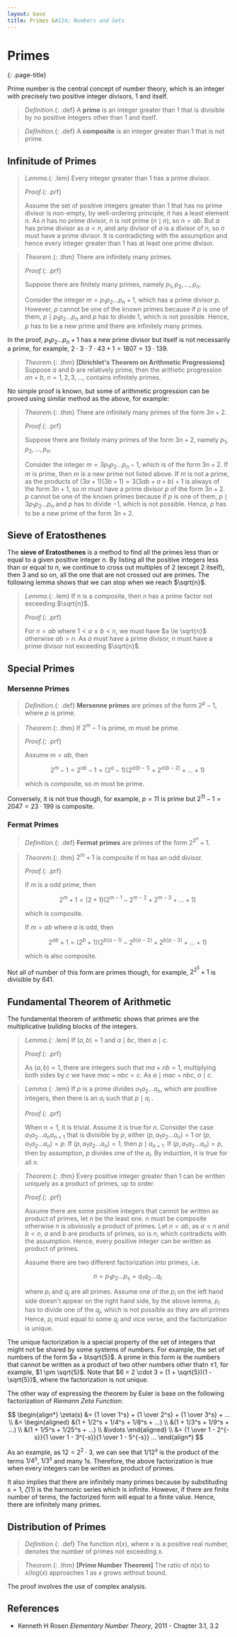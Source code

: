 ```yaml
---
layout: base
title: Primes &#124; Numbers and Sets
---
```


# Primes
{: .page-title}

Prime number is the central concept of number theory, which is an integer with precisely two positive integer divisors, $1$ and itself.

> *Definition.*{: .def}
> A **prime** is an integer greater than $1$ that is divisible by no positive integers other than $1$ and itself.

> *Definition.*{: .def}
> A **composite** is an integer greater than $1$ that is not prime.

## Infinitude of Primes

> *Lemma.*{: .lem}
> Every integer greater than $1$ has a prime divisor.
>
> *Proof.*{: .prf}
>
> Assume the set of positive integers greater than $1$ that has no prime divisor is non-empty, by well-ordering principle, it has a least element $n$.
> As $n$ has no prime divisor, $n$ is not prime ($n \mid n$), so $n = ab$.
> But $a$ has prime divisor as $a < n$, and any divisor of $a$ is a divisor of $n$, so $n$ must have a prime divisor.
> It is contradicting with the assumption and hence every integer greater than $1$ has at least one prime divisor.

> *Theorem.*{: .thm}
> There are infinitely many primes.
>
> *Proof.*{: .prf}
>
> Suppose there are finitely many primes, namely $p_1, p_2, ..., p_n$.
>
> Consider the integer $m = p_1p_2...p_n + 1$, which has a prime divisor $p$.
> However, $p$ cannot be one of the known primes because if $p$ is one of them, $p \mid p_1p_2...p_n$ and $p$ has to divide $1$, which is not possible.
> Hence, $p$ has to be a new prime and there are infinitely many primes.

In the proof, $p_1p_2...p_n + 1$ has a new prime divisor but itself is not necessarily a prime, for example, $2 \cdot 3 \cdot 7 \cdot 43 + 1 = 1807 = 13 \cdot 139$.

> *Theorem.*{: .thm}
> **[Dirichlet's Theorem on Arithmetic Progressions]**
> Suppose $a$ and $b$ are relatively prime, then the arithetic progression $an + b$, $n = 1, 2, 3, ...$, contains infinitely primes.

No simple proof is known, but some of arithmetic progression can be proved using similar method as the above, for example:

> *Theorem.*{: .thm}
> There are infinitely many primes of the form $3n + 2$.
>
> *Proof.*{: .prf}
>
> Suppose there are finitely many primes of the form $3n + 2$, namely $p_1, p_2, ..., p_n$.
>
> Consider the integer $m = 3p_1p_2...p_n - 1$, which is of the form $3n + 2$.
> If $m$ is prime, then $m$ is a new prime not listed above.
> If $m$ is not a prime, as the products of $(3a + 1)(3b + 1) = 3(3ab + a + b) + 1$ is always of the form $3n + 1$, so $m$ must have a prime divisor $p$ of the form $3n + 2$.
> $p$ cannot be one of the known primes because if $p$ is one of them, $p \mid 3p_1p_2...p_n$ and $p$ has to divide $-1$, which is not possible.
> Hence, $p$ has to be a new prime of the form $3n + 2$.

## Sieve of Eratosthenes

The **sieve of Eratosthenes** is a method to find all the primes less than or equal to a given positive integer $n$.
By listing all the positive integers less than or equal to $n$, we continue to cross out multiples of $2$ (except $2$ itself), then $3$ and so on, all the one that are not crossed out are primes.
The following lemma shows that we can stop when we reach $\sqrt{n}$.

> *Lemma.*{: .lem}
> If $n$ is a composite, then $n$ has a prime factor not exceeding $\sqrt{n}$.
>
> *Proof.*{: .prf}
>
> For $n = ab$ where $1 < a \le b < n$, we must have $a \le \sqrt{n}$ otherwise $ab > n$.
> As $a$ must have a prime divisor, $n$ must have a prime divisor not exceeding $\sqrt{n}$.

## Special Primes

### Mersenne Primes

> *Definition.*{: .def}
> **Mersenne primes** are primes of the form $2^p - 1$, where $p$ is prime.

> *Theorem.*{: .thm}
> If $2^m - 1$ is prime, $m$ must be prime.
>
> *Proof.*{: .prf}
>
> Assume $m = ab$, then
>
> $$
  2^m - 1 = 2^{ab} - 1 = (2^a - 1)(2^{a(b -1)} + 2^{a(b-2)} + ... + 1)
  $$
>
> which is composite, so $m$ must be prime.

Conversely, it is not true though, for example, $p = 11$ is prime but $2^{11} - 1 = 2047 = 23 \cdot 199$ is composite.

### Fermat Primes

> *Definition.*{: .def}
> **Fermat primes** are primes of the form $2^{2^n} + 1$.

> *Theorem.*{: .thm}
> $2^m + 1$ is composite if $m$ has an odd divisor.
>
> *Proof.*{: .prf}
>
> If $m$ is a odd prime, then
>
> $$
  2^m + 1 = (2 + 1)(2^{m-1} - 2^{m-2} + 2^{m-3} + ... + 1)
  $$
>
> which is composite.
>
> If $m = ab$ where $a$ is odd, then
>
> $$
  2^{ab} + 1 = (2^b + 1)(2^{b(a-1)} - 2^{b(a-2)} + 2^{b(a-3)} + ... + 1)
  $$
>
> which is also composite.

Not all of number of this form are primes though, for example, $2^{2^5} + 1$ is divisible by $641$.

## Fundamental Theorem of Arithmetic

The fundamental theorem of arithmetic shows that primes are the multiplicative building blocks of the integers.

> *Lemma.*{: .lem}
> If $(a, b) = 1$ and $a \mid bc$, then $a \mid c$.
>
> *Proof.*{: .prf}
>
> As $(a, b) = 1$, there are integers such that $ma + nb = 1$, multiplying both sides by $c$ we have $mac + nbc = c$.
> As $a \mid mac + nbc$, $a \mid c$.

> *Lemma.*{: .lem}
> If $p$ is a prime divides $a_1a_2...a_n$, which are positive integers, then there is an $a_i$ such that $p \mid a_i$ .
>
> *Proof.*{: .prf}
>
> When $n = 1$, it is trivial.
> Assume it is true for $n$.
> Consider the case $a_1a_2...a_na_{n+1}$ that is divisible by $p$, either $(p, a_1a_2...a_n) = 1$ or $(p, a_1a_2...a_n) = p$.
> If $(p, a_1a_2...a_n) = 1$, then $p \mid a_{n+1}$. If $(p, a_1a_2...a_n) = p$, then by assumption, $p$ divides one of the $a_i$.
> By induction, it is true for all $n$.

> *Theorem.*{: .thm}
> Every positive integer greater than $1$ can be written uniquely as a product of primes, up to order.
>
> *Proof.*{: .prf}
>
> Assume there are some positive integers that cannot be written as product of primes, let $n$ be the least one.
> $n$ must be composite otherwise $n$ is obviously a product of primes.
> Let $n = ab$, as $a < n$ and $b < n$, $a$ and $b$ are products of primes, so is $n$, which contradicts with the assumption.
> Hence, every positive integer can be written as product of primes.
>
> Assume there are two different factorization into primes, i.e.
>
> $$
  n = p_1p_2...p_s = q_1q_2...q_t
  $$
>
> where $p_i$ and $q_j$ are all primes.
> Assume one of the $p_i$ on the left hand side doesn't appear on the right hand side,
> by the above lemma, $p_i$ has to divide one of the $q_j$, which is not possible as they are all primes
> Hence, $p_i$ must equal to some $q_j$ and vice verse, and the factorization is unique.

The unique factorization is a special property of the set of integers that might not be shared by some systems of numbers.
For example, the set of numbers of the form $a + b\sqrt{5}$.
A prime in this form is the numbers that cannot be written as a product of two other numbers other thatn $\pm 1$, for example, $1 \pm \sqrt{5}$.
Note that $6 = 2 \cdot 3 = (1 + \sqrt{5})(1 - \sqrt{5})$, where the factorization is not unique.

The other way of expressing the theorem by Euler is base on the following factorization of _Riemann Zeta Function_:

$$
\begin{align*}
\zeta(s) &= {1 \over 1^s} + {1 \over 2^s} + {1 \over 3^s} + ... \\
         &= \begin{aligned}
            &(1 + 1/2^s + 1/4^s + 1/8^s + ...) \\
            &(1 + 1/3^s + 1/9^s + ...) \\
            &(1 + 1/5^s + 1/25^s + ...) \\
            &\vdots
            \end{aligned} \\
         &= {1 \over 1 - 2^{-s}}{1 \over 1 - 3^{-s}}{1 \over 1 - 5^{-s}} ...
\end{align*}
$$

As an example, as $12 = 2^2 \cdot 3$, we can see that $1/12^s$ is the product of the terms $1/4^s$, $1/3^s$ and many $1$s.
Therefore, the above factorization is true when every integers can be written as product of primes.

It also implies that there are infinitely many primes because by substituding $s = 1$, $\zeta(1)$ is the harmonic series which is infinite.
However, if there are finite number of terms, the factorized form will equal to a finite value.
Hence, there are infinitely many primes.

## Distribution of Primes

> *Definition.*{: .def}
> The function $\pi(x)$, where $x$ is a positive real number, denotes the number of primes not exceeding $x$.

> *Theorem.*{: .thm}
> **[Prime Number Theorem]**
> The ratio of $\pi(x)$ to $x/log(x)$ approaches $1$ as $x$ grows without bound.

The proof involves the use of complex analysis.

## References

* Kenneth H Rosen _Elementary Number Theory_, 2011 - Chapter 3.1, 3.2
